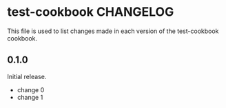# test-cookbook CHANGELOG

This file is used to list changes made in each version of the test-cookbook cookbook.

## 0.1.0

Initial release.

- change 0
- change 1
